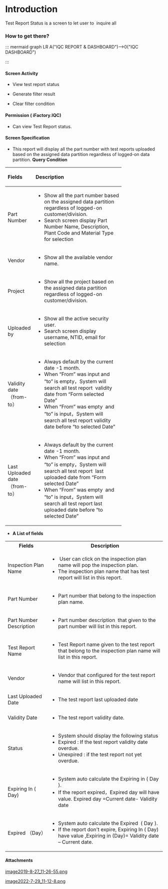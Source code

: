 # Introduction

Test Report Status is a screen to let user to 
inquire all 


### **How to get there?** 



::: mermaid
graph LR
A("IQC REPORT & DASHBOARD")-->0("IQC DASHBOARD")

:::


#### **Screen Activity** 



- View test report status


- Generate filter result


- Clear filter condition



#### **Permission ( iFactory.IQC)** 



- Can view Test Report status.


#### **Screen Specification** 




- This report will display all the part number with test reports uploaded based on the assigned data partition regardless of logged-on data partition.
**Query Condition** 
<table class="wrapped relative-table confluenceTable" style="width: 73.8707%;"><colgroup><col style="width: 16.3854%;" /><col style="width: 83.6276%;" /></colgroup><thead><tr><th style="text-align: left;" class="confluenceTh"><p>Fields</p></th><th style="text-align: left;" class="confluenceTh"><p>Description</p></th></tr></thead><tbody><tr><td style="text-align: left;" class="confluenceTd">Part Number</td><td style="text-align: left;" class="confluenceTd"><ul><li><span><span>Show all the part number based on the assigned data partition regardless of logged-on customer/division.</span></span></li><li><span><span>Search screen display Part Number Name, Description, Plant Code and Material Type for selection<br /></span></span></li></ul></td></tr><tr><td style="text-align: left;" class="confluenceTd">Vendor</td><td style="text-align: left;" class="confluenceTd"><ul><li><span><span>Show all the available vendor name.<br /></span></span></li></ul></td></tr><tr><td style="text-align: left;" class="confluenceTd">Project</td><td style="text-align: left;" class="confluenceTd"><ul><li><span><span>Show all the project based on the assigned data partition regardless of logged-on customer/division.<br /></span></span></li></ul></td></tr><tr><td style="text-align: left;" colspan="1" class="confluenceTd">Uploaded by</td><td style="text-align: left;" colspan="1" class="confluenceTd"><ul><li><span><span>Show all the active security user.<br /></span></span></li><li><span><span>Search screen display username, NTID, email for selection<br /></span></span></li></ul></td></tr><tr><td style="text-align: left;" colspan="1" class="confluenceTd">Validity date （from-to）</td><td style="text-align: left;" colspan="1" class="confluenceTd"><ul><li>Always default by the current date -1 month.</li><li>When “From” was input and “to” is empty，System will search all test report  validity date from “Form selected Date” </li><li>When “From” was empty  and “to” is input，System will search all test report validity date before “to selected Date” </li></ul></td></tr><tr><td style="text-align: left;" colspan="1" class="confluenceTd">Last Uploaded date （from-to）</td><td style="text-align: left;" colspan="1" class="confluenceTd"><ul><li>Always default by the current date -1 month.</li><li>When “From” was input and “to” is empty，System will search all test report  last uploaded date from “Form selected Date” </li><li>When “From” was empty  and “to” is input，System will search all test report last uploaded date before “to selected Date” </li></ul></td></tr></tbody></table>







- **A List of fields**

<table class="wrapped confluenceTable"><colgroup><col /><col /></colgroup><tbody><tr><th class="confluenceTh">Fields</th><th class="confluenceTh">Description</th></tr><tr><td class="confluenceTd">Inspection Plan Name</td><td class="confluenceTd"><ul><li> User can click on the inspection plan name will pop the inspection plan.</li><li>The inspection plan name that has test report will list in this report.</li></ul></td></tr><tr><td class="confluenceTd">Part Number</td><td class="confluenceTd"><ul><li>Part number that belong to the inspection plan name.</li></ul></td></tr><tr><td class="confluenceTd">Part Number Description</td><td class="confluenceTd"><ul><li>Part number description<span> <span> </span></span>that given to the part number will list in this report.</li></ul></td></tr><tr><td class="confluenceTd">Test Report Name</td><td class="confluenceTd"><ul><li>Test Report name given to the test report that belong to the inspection plan name will list in this report.</li></ul></td></tr><tr><td class="confluenceTd">Vendor</td><td class="confluenceTd"><ul><li>Vendor that configured for the test report name will list in this report.</li></ul></td></tr><tr><td class="confluenceTd">Last Uploaded Date</td><td class="confluenceTd"><ul><li>The test report last uploaded date</li></ul></td></tr><tr><td class="confluenceTd">Validity Date</td><td class="confluenceTd"><ul><li>The test report validity date.</li></ul></td></tr><tr><td class="confluenceTd">Status</td><td class="confluenceTd"><ul><li>System should display the following status</li><li>Expired : If the test report validity date overdue.</li><li>Unexpired : if the test report not yet overdue.</li></ul></td></tr><tr><td class="confluenceTd">Expiring In ( Day)</td><td class="confluenceTd"><ul><li>System auto calculate the Expiring in ( Day ).</li><li>If the report expired，Expired day will have value.<span style="letter-spacing: 0.0px;"> Expired day =Current date- Validity date</span></li></ul></td></tr><tr><td colspan="1" class="confluenceTd">Expired （Day）</td><td colspan="1" class="confluenceTd"><ul><li>System auto calculate the Expired  ( Day ).</li><li><span>If the report don't expire, Expiring In ( Day) have value ,Expiring in (Day)= Validity date – Current date.</span></li></ul></td></tr></tbody></table>



#### Attachments

[image2019-8-27_11-26-55.png](/.attachments/122750722.png)
[image2022-7-29_11-12-8.png](/.attachments/122750723.png)
